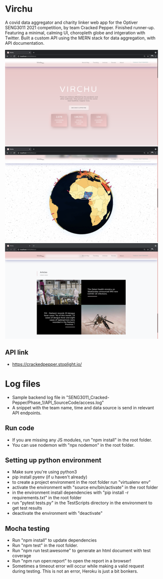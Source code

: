 # Virchu

A covid data aggregator and charity linker web app for the Optiver SENG3011 2021 competition, by team Cracked Pepper. Finished runner-up.
Featuring a minimal, calming UI, choropleth globe and intgeration with Twitter. Built a custom API using the MERN stack for data aggregation, with API documentation.

![Landing page](https://github.com/Afats/virchu/blob/main/screenshots/ss1.png)
![Choropleth globe](https://github.com/Afats/virchu/blob/main/screenshots/ss2.png)
![Covid news](https://github.com/Afats/virchu/blob/main/screenshots/ss3.png)

## API link

- https://crackedpepper.stoplight.io/


# Log files

- Sample backend log file in "SENG3011_Cracked-Pepper/Phase_1/API_SourceCode/access.log"
- A snippet with the team name, time and data source is send in relevant API endpoints.


## Run code
- If you are missing any JS modules, run "npm install" in the root folder.
- You can use nodemon with "npx nodemon" in the root folder.

## Setting up python environment
- Make sure you're using python3
- pip install pyenv (if u haven't already)
- to create a project environment in the root folder run "virtualenv env"
- activate the environment with "source env/bin/activate" in the root folder
- in the environment install dependencies with "pip install -r requirements.txt" in the root folder
- run "pytest tests.py" in the TestScripts directory in the environment to get test results
- deactivate the environment with "deactivate"

## Mocha testing
- Run "npm install" to update dependencies
- Run "npm test" in the root folder.
- Run "npm run test:awesome" to generate an html document with test coverage
- Run "npm run open:report" to open the report in a browser!
- Sometimes a timeout error will occur while making a valid request during testing. This is not an error, Heroku is just a bit bonkers.
